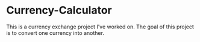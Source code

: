 # Currency-Calculator
This is a currency exchange project I've worked on. The goal of this project is to convert one currency into another.
